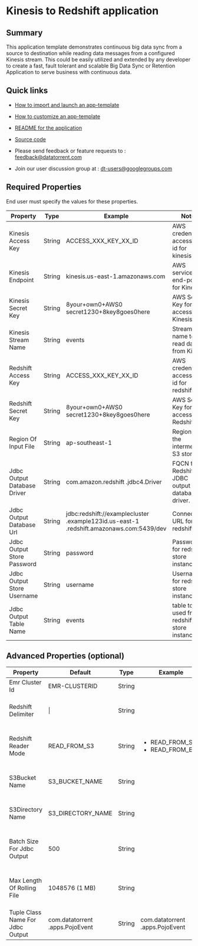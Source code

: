 # Kinesis to Redshift application

## Summary

This application template demonstrates continuous big data sync from a source to destination while reading data messages from a configured Kinesis stream. This could be easily utilized and extended by any developer to create a fast,  fault tolerant and scalable Big Data Sync or Retention Application to serve business with continuous data.

## Quick links

-  <a
    href="../common/import-launch"  class="docs" id="docs" ga-track="docs"
    target="_blank">How to import and launch an app-template</a>

-  <a
    href="../common/customize"  class="docs" id="docs" ga-track="docs"
    target="_blank">How to customize an app-template</a>

-  <a
    href="https://github.com/DataTorrent/moodI/tree/master/app-templates/kinesis-to-redshift"  class="docs" id="docs" ga-track="docs"
    target="_blank">README for the application</a>
- <a
   href="https://github.com/DataTorrent/moodI/tree/master/app-templates/kinesis-to-redshift"  class="github" id="github" ga-track="github" target="_blank">Source code</a>

- Please send feedback or feature requests to :
    <a href="mailto:feedback@datatorrent.com"  class="feedback" id="feedback" ga-track="feedback">feedback@datatorrent.com</a>

- Join our user discussion group at :
    <a href="mailto:dt-users@googlegroups.com"  class="maillist" id="maillist" ga-track="maillist">dt-users@googlegroups.com</a>

## Required Properties
End user must specify the values for these properties.

|Property|Type|Example|Notes|
|---|---|-----|--|
|Kinesis Access Key|String|ACCESS_XXX_KEY_XX_ID| AWS credentials access key id for kinesis|
|Kinesis Endpoint|String|kinesis.us-east-1.amazonaws.com| AWS service end-point for Kinesis
|Kinesis Secret Key|String|8your+own0+AWS0 secret1230+8key8goes0here| AWS Secret Key for accessing Kinesis.
|Kinesis Stream Name|String|events|Stream name to read data from Kinesis|
|Redshift Access Key|String|ACCESS_XXX_KEY_XX_ID| AWS credentials access key id for redshift|
|Redshift Secret Key|String|8your+own0+AWS0 secret1230+8key8goes0here| AWS Secret Key for accessing Redshift.
|Region Of Input File|String|ap-southeast-1| Region for the intermediate S3 storage.|
|Jdbc Output Database Driver|String|com.amazon.redshift .jdbc4.Driver| FQCN for Redshift JDBC output database driver.
|Jdbc Output Database Url|String|jdbc:redshift://examplecluster .example123id.us-east-1 .redshift.amazonaws.com:5439/dev| Connection URL for redshift|
|Jdbc Output Store Password|String|password| Password for redshift store instance.
|Jdbc Output Store Username|String|username| Username for redshift store instance.
|Jdbc Output Table Name|String|events| table to be used from redshift store instance.

## Advanced Properties (optional)
|Property|Default|Type|Example|Notes|
|--------|-------|----|-------|-----|
|Emr Cluster Id|EMR-CLUSTERID|String||Cluster id for EMR.|
|Redshift Delimiter|&#124;|String| |Delimiter to be used for redshift output|
|Redshift Reader Mode|READ_FROM_S3|String| <ul><li>READ_FROM_S3</li><li>READ_FROM_EMR</li></ul>|Choose preferred intermediate store. S3 or HDFS.
|S3Bucket Name|S3_BUCKET_NAME|String||Bucket name for intermediate storage|
|S3Directory Name|S3_DIRECTORY_NAME|String||Directory name for intermediate storage|
|Batch Size For Jdbc Output|500|String||Number rows to push into redshift in single query|
|Max Length Of Rolling File|1048576 (1 MB)|String||Maximums size in bytes for files on intermediate storage.|
|Tuple Class Name For Jdbc Output|com.datatorrent .apps.PojoEvent|String|com.datatorrent .apps.PojoEvent|FQCN for tuples written on redshift|
